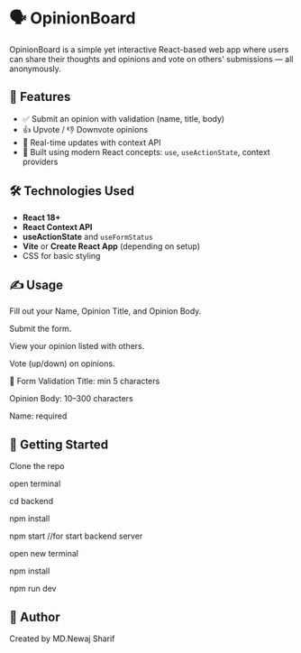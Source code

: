 # 🗣️ OpinionBoard

OpinionBoard is a simple yet interactive React-based web app where users can share their thoughts and opinions and vote on others' submissions — all anonymously.

## 🚀 Features

- ✅ Submit an opinion with validation (name, title, body)
- 👍 Upvote / 👎 Downvote opinions
- 🔁 Real-time updates with context API
- 🧠 Built using modern React concepts: `use`, `useActionState`, context providers


## 🛠️ Technologies Used

- **React 18+**
- **React Context API**
- **useActionState** and `useFormStatus`
- **Vite** or **Create React App** (depending on setup)
- CSS for basic styling



## ✍️ Usage
Fill out your Name, Opinion Title, and Opinion Body.

Submit the form.

View your opinion listed with others.

Vote (up/down) on opinions.

🧪 Form Validation
Title: min 5 characters

Opinion Body: 10–300 characters

Name: required

## 🚀 Getting Started
Clone the repo

open terminal

cd backend

npm install

npm start //for start backend server

open new terminal

npm install

npm run dev


## 👤 Author
Created by MD.Newaj Sharif
